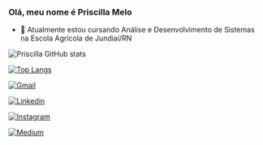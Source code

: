 ### Olá, meu nome é Priscilla Melo

- 🔭 Atualmente estou cursando Análise e Desenvolvimento de Sistemas na Escola Agrícola de Jundiaí/RN

![Priscilla GitHub stats](https://github-readme-stats.vercel.app/api?username=priscillamelo&show_icons=true&theme=bear&count_private=true)

[![Top Langs](https://github-readme-stats.vercel.app/api/top-langs/?username=priscillamelo&layout=compact)](https://github.com/priscillamelo/priscillamelo)

[![Gmail](https://img.shields.io/badge/Gmail-D14836?style=for-the-badge&logo=gmail&logoColor=white)](priscillamelo73@gmail.com)

[![Linkedin](https://img.shields.io/badge/LinkedIn-0077B5?style=for-the-badge&logo=linkedin&logoColor=white)](priscillamelo73@gmail.com)

[![Instagram](https://img.shields.io/badge/Instagram-E4405F?style=for-the-badge&logo=instagram&logoColor=white)](priscillamelo73@gmail.com)

[![Medium](https://img.shields.io/badge/Medium-12100E?style=for-the-badge&logo=medium&logoColor=white)](priscillamelo73@gmail.com)
